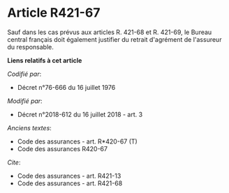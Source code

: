 # Article R421-67

Sauf dans les cas prévus aux articles R. 421-68 et R. 421-69, le Bureau central français doit également justifier du retrait
d'agrément de l'assureur du responsable.

**Liens relatifs à cet article**

_Codifié par_:

  - Décret n°76-666 du 16 juillet 1976

_Modifié par_:

  - Décret n°2018-612 du 16 juillet 2018 - art. 3

_Anciens textes_:

  - Code des assurances - art. R*420-67 (T)
  - Code des assurances R420-67

_Cite_:

  - Code des assurances - art. R421-13
  - Code des assurances - art. R421-68
